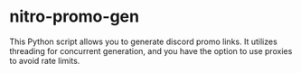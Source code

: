 # nitro-promo-gen
This Python script allows you to generate discord promo links. It utilizes threading for concurrent generation, and you have the option to use proxies to avoid rate limits.

